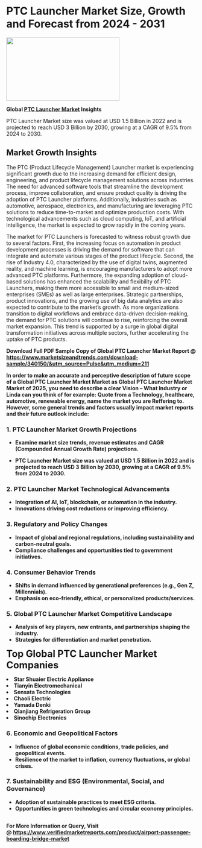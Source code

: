 <H1>PTC Launcher Market Size, Growth and Forecast from 2024 - 2031</H1><img class="aligncenter size-medium wp-image-584254" src="https://thirdeyenews.in/wp-content/uploads/2024/09/Global-Market-Research-300x168.jpeg" alt="" width="300" height="168" /><p><strong>Global&nbsp;<a href="https://www.marketsizeandtrends.com/download-sample/340150/&amp;utm_source=Pulse&amp;utm_medium=211">PTC Launcher Market</a> Insights</strong></p><p>PTC Launcher Market size was valued at USD 1.5 Billion in 2022 and is projected to reach USD 3 Billion by 2030, growing at a CAGR of 9.5% from 2024 to 2030.</p><p><h2>Market Growth Insights</h2> <p>The PTC (Product Lifecycle Management) Launcher market is experiencing significant growth due to the increasing demand for efficient design, engineering, and product lifecycle management solutions across industries. The need for advanced software tools that streamline the development process, improve collaboration, and ensure product quality is driving the adoption of PTC Launcher platforms. Additionally, industries such as automotive, aerospace, electronics, and manufacturing are leveraging PTC solutions to reduce time-to-market and optimize production costs. With technological advancements such as cloud computing, IoT, and artificial intelligence, the market is expected to grow rapidly in the coming years.</p> <p><strong></strong></p> <p>The market for PTC Launchers is forecasted to witness robust growth due to several factors. First, the increasing focus on automation in product development processes is driving the demand for software that can integrate and automate various stages of the product lifecycle. Second, the rise of Industry 4.0, characterized by the use of digital twins, augmented reality, and machine learning, is encouraging manufacturers to adopt more advanced PTC platforms. Furthermore, the expanding adoption of cloud-based solutions has enhanced the scalability and flexibility of PTC Launchers, making them more accessible to small and medium-sized enterprises (SMEs) as well as large enterprises. Strategic partnerships, product innovations, and the growing use of big data analytics are also expected to contribute to the market’s growth. As more organizations transition to digital workflows and embrace data-driven decision-making, the demand for PTC solutions will continue to rise, reinforcing the overall market expansion. This trend is supported by a surge in global digital transformation initiatives across multiple sectors, further accelerating the uptake of PTC products.</p> <p><strong></p><p><span class=""><strong>Download Full PDF Sample Copy of Global PTC Launcher Market Report</strong> @ <a href="https://www.marketsizeandtrends.com/download-sample/340150/&amp;utm_source=Pulse&amp;utm_medium=211" target="_blank">https://www.marketsizeandtrends.com/download-sample/340150/&amp;utm_source=Pulse&amp;utm_medium=211</a></span></p><p>In order to make an accurate and perceptive description of future scope of a Global&nbsp;PTC Launcher Market Market as Global&nbsp;PTC Launcher Market Market of 2025, you need to describe a clear Vision &ndash; What Industry or Linda can you think of for example: Quote from a Technology, healthcare, automotive, renewable energy, name the market you are Reffering to. However, some general trends and factors usually impact market reports and their future outlook include:</p><h3>1.&nbsp;<strong>PTC Launcher Market Growth Projections</strong></h3><ul><li>Examine market size trends, revenue estimates and CAGR (Compounded Annual Growth Rate) projections.</li><li><p>PTC Launcher Market size was valued at USD 1.5 Billion in 2022 and is projected to reach USD 3 Billion by 2030, growing at a CAGR of 9.5% from 2024 to 2030.</p></li></ul><h3>2.&nbsp;<strong>PTC Launcher Market Technological Advancements</strong></h3><ul><li>Integration of AI, IoT, blockchain, or automation in the industry.</li><li>Innovations driving cost reductions or improving efficiency.</li></ul><h3>3.&nbsp;<strong>Regulatory and Policy Changes</strong></h3><ul><li>Impact of global and regional regulations, including sustainability and carbon-neutral goals.</li><li>Compliance challenges and opportunities tied to government initiatives.</li></ul><h3>4.&nbsp;<strong>Consumer Behavior Trends</strong></h3><ul><li>Shifts in demand influenced by generational preferences (e.g., Gen Z, Millennials).</li><li>Emphasis on eco-friendly, ethical, or personalized products/services.</li></ul><h3>5.&nbsp;<strong>Global PTC Launcher Market Competitive Landscape</strong></h3><ul><li>Analysis of key players, new entrants, and partnerships shaping the industry.</li><li>Strategies for differentiation and market penetration.</li></ul><p data-pm-slice="1 1 []"><span style="color: inherit; font-family: inherit; font-size: 25px;">Top Global PTC Launcher Market Companies</span></p><div class="" data-test-id=""><p><li>Star Shuaier Electric Appliance</li><li> Tianyin Electromechanical</li><li> Sensata Technologies</li><li> Chaoli Electric</li><li> Yamada Denki</li><li> Qianjiang Refrigeration Group</li><li> Sinochip Electronics</li></p></div><h3>6.&nbsp;<strong>Economic and Geopolitical Factors</strong></h3><ul><li>Influence of global economic conditions, trade policies, and geopolitical events.</li><li>Resilience of the market to inflation, currency fluctuations, or global crises.</li></ul><h3>7.&nbsp;<strong>Sustainability and ESG (Environmental, Social, and Governance)</strong></h3><ul><li>Adoption of sustainable practices to meet ESG criteria.</li><li>Opportunities in green technologies and circular economy principles.</li></ul><h2><strong style="font-size: 14px;">For More Information or Query, Visit @&nbsp;</strong><a style="background-color: #ffffff; font-size: 14px;" href="https://www.marketsizeandtrends.com/report/ptc-launcher-market/" target="_blank">https://www.verifiedmarketreports.com/product/airport-passenger-boarding-bridge-market</a></h2>
